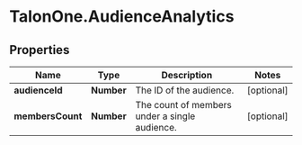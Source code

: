 # TalonOne.AudienceAnalytics

## Properties

Name | Type | Description | Notes
------------ | ------------- | ------------- | -------------
**audienceId** | **Number** | The ID of the audience. | [optional] 
**membersCount** | **Number** | The count of members under a single audience. | [optional] 



